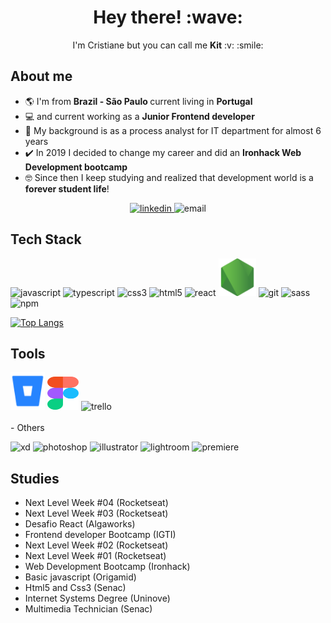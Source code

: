 <h1 align="center"> Hey there! :wave: </h1>
<p align="center" font-size:2em>I'm Cristiane but you can call me <strong>Kit</strong> :v:  :smile: </p>

<h2>About me</h2>

- :earth_americas: I'm from <strong>Brazil - São Paulo </strong>current living in  <strong>Portugal</strong>
- :computer: and current working as a <strong>Junior Frontend developer </strong>
- :book: My background is as a process analyst for IT department for almost 6 years
- :heavy_check_mark: In 2019 I decided to change my career and did an <strong>Ironhack Web Development bootcamp</strong>
- :nerd_face: Since then I keep studying and realized that development world is a <strong>forever student life</strong>!


<p align="center">
<a href="https://www.linkedin.com/in/cristiane-koshino/" target="_blank">

<img src="https://img.icons8.com/cute-clipart/128/000000/linkedin.png" width="50" title="linkedin"/>
</a>

<img src="https://img.icons8.com/cute-clipart/128/000000/gmail.png" width="45" title="email"/>
</a>
</p>

<!--  I'm Cristiane Koshino and I started to study development in March/2020, since then I keep studying and learning with focus in Frontend development.
 
 I'm from Brazil and always worked for IT department, mostly as a process analyst, working with customer services, Itil, areas with focus in IT service management. In 2017 I decided to move to Portugal and in 2018 I thought: <em><strong>"Changed country...why not change my career?".</strong></em> -->
 
 
<h2>Tech Stack </h2>
<p align="left">
<img src="https://img.icons8.com/color/96/000000/javascript.png" width="60" title="javascript" />

<img src="https://img.icons8.com/color/96/000000/typescript.png" width="60"  title="typescript"/>

<img src="https://img.icons8.com/color/96/000000/css3.png" width="60"  title="css3"/>

<img src="https://img.icons8.com/color/96/000000/html-5.png" width="60" title="html5"/>

<img src="https://img.icons8.com/color/96/000000/react-native.png" width="60" title="react"/>

<img src="https://raw.githubusercontent.com/devicons/devicon/master/icons/nodejs/nodejs-original.svg" width="60" title="node"/>

<img src="https://img.icons8.com/color/96/000000/git.png" width="60"  title="git"/>

<img src="https://img.icons8.com/color/96/000000/sass.png" width="60"  title="sass"/>

<img src="https://img.icons8.com/color/96/000000/npm.png" width="60"  title="npm"/>

</p>
 
 [![Top Langs](https://github-readme-stats.vercel.app/api/top-langs/?username=kitkoshino&&layout=compact&theme=react&title_color=FFFF&text_color=fff)](https://github.com/kitkoshino/github-readme-stats)


 <h2>Tools</h2>
<div align="left">

<img src="icons/bitbucket.svg" width="55" height="60" title="bitbucket" />

<img src="icons/figma.svg" width="50" height="53" title="bitbucket" />

<img src="https://img.icons8.com/color/96/000000/trello.png" width="60" title="trello" />

</div>
<br />
- Others
<p align="left">
 <img src="https://img.icons8.com/color/96/000000/adobe-xd.png" width="60" title="xd"/>

<img src="https://img.icons8.com/fluent/96/000000/adobe-photoshop.png" width="60" title="photoshop"/>

<img src="https://img.icons8.com/color/96/000000/adobe-illustrator.png" width="60" title="illustrator"/>

<img src="https://img.icons8.com/color/96/000000/adobe-lightroom.png" width="60" title="lightroom"/>

<img src="https://img.icons8.com/color/96/000000/adobe-premiere-pro.png" width="60" title="premiere"/>

</p>

<h2>Studies</h2>

- Next Level Week #04 (Rocketseat)
- Next Level Week #03 (Rocketseat)
- Desafio React (Algaworks)
- Frontend developer Bootcamp (IGTI)
- Next Level Week #02 (Rocketseat)
- Next Level Week #01 (Rocketseat)
- Web Development Bootcamp (Ironhack)
- Basic javascript (Origamid)
- Html5 and Css3 (Senac)
- Internet Systems Degree (Uninove)
- Multimedia Technician (Senac)
